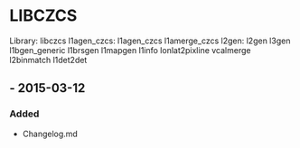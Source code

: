 
# LIBCZCS

Library: libczcs
                        l1agen_czcs:
                            l1agen_czcs
                            l1amerge_czcs
                        l2gen:
                            l2gen
                            l3gen
                            l1bgen_generic
                            l1brsgen
                            l1mapgen
                            l1info
                            lonlat2pixline
                            vcalmerge
                            l2binmatch
                            l1det2det

## <VERSION> - 2015-03-12
### Added
  * Changelog.md

